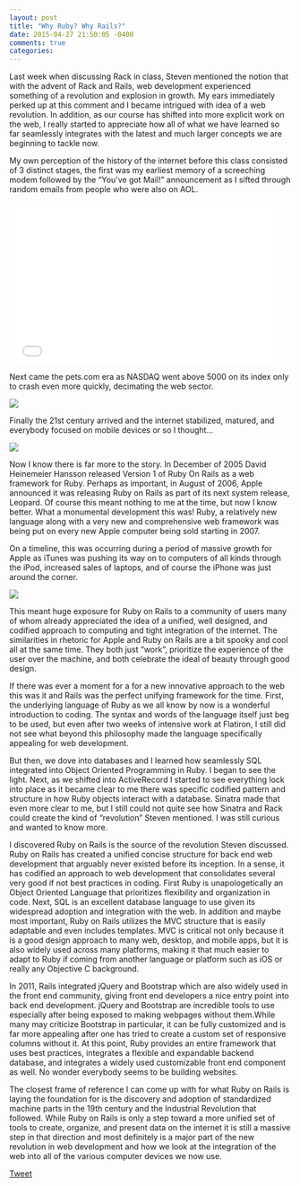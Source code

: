 ```yaml
---
layout: post
title: "Why Ruby? Why Rails?"
date: 2015-04-27 21:50:05 -0400
comments: true
categories: 
---
```

Last week when discussing Rack in class, Steven mentioned the notion that with the advent of Rack and Rails, web development experienced something of a revolution and explosion in growth.  My ears immediately perked up at this comment and I became intrigued with idea of a web revolution.  In addition, as our course has shifted into more explicit work on the web, I really started to appreciate how all of what we have learned so far seamlessly integrates with the latest and much larger concepts we are beginning to tackle now.  

My own perception of the history of the internet before this class consisted of 3 distinct stages, the first was my earliest memory of a screeching modem followed by the “You’ve got Mail!” announcement as I sifted through random emails from people who were also on AOL.  

<iframe src="//giphy.com/embed/3hRzIz4D8Ikgg?html5=true" width="480" height="289" frameBorder="0" webkitAllowFullScreen mozallowfullscreen allowFullScreen></iframe>

Next came the pets.com era as NASDAQ went above 5000 on its index only to crash even more quickly, decimating the web sector.  

<img src="http://www.bloomberg.com/ss/07/08/0823_hubris/image/1999-2000.jpg">

Finally the 21st century arrived and the internet stabilized, matured, and everybody focused on mobile devices or so I thought...  

<img src="https://timenerdworld.files.wordpress.com/2012/06/billgatestablet.png?w=480&h=320&crop=1">

Now I know there is far more to the story.  In December of 2005 David Heinemeier Hansson released Version 1 of Ruby On Rails as a web framework for Ruby.  Perhaps as important, in August of 2006, Apple announced it was releasing Ruby on Rails as part of its next system release, Leopard.  Of course this meant nothing to me at the time, but now I know better.  What a monumental development this was!  Ruby, a relatively new language along with a very new and comprehensive web framework was being put on every new Apple computer being sold starting in 2007.  

On a timeline, this was occurring during a period of massive growth for Apple as iTunes was pushing its way on to computers of all kinds through the iPod, increased sales of laptops, and of course the iPhone was just around the corner.

<img src="http://farm3.static.flickr.com/2737/4451021726_e5c6203b30_o.png">

This meant huge exposure for Ruby on Rails to a community of users many of whom already appreciated the idea of a unified, well designed, and codified approach to computing and tight integration of the internet.  The similarities in rhetoric for Apple and Ruby on Rails are a bit spooky and cool all at the same time.  They both just “work”, prioritize the experience of the user over the machine, and both celebrate the ideal of beauty through good design.     

If there was ever a moment for a for a new innovative approach to the web this was it and Rails was the perfect unifying framework for the time.  First, the underlying language of Ruby as we all know by now is a wonderful introduction to coding.  The syntax and words of the language itself just beg to be used, but even after two weeks of intensive work at Flatiron, I still did not see what beyond this philosophy made the language specifically appealing for web development.  

But then, we dove into databases and I learned how seamlessly SQL integrated into Object Oriented Programming in Ruby. I began to see the light.  Next, as we shifted into ActiveRecord I started to see everything lock into place as it became clear to me there was specific codified pattern and structure in how Ruby objects interact with a database.  Sinatra made that even more clear to me, but I still could not quite see how Sinatra and Rack could create the kind of “revolution” Steven mentioned.  I was still curious and wanted to know more.

I discovered Ruby on Rails is the source of the revolution Steven discussed.  Ruby on Rails has created a unified concise structure for back end web development that arguably never existed before its inception.  In a sense, it has codified an approach to web development that consolidates several very good if not best practices in coding.  First Ruby is unapologetically an Object Oriented Language that prioritizes flexibility and organization in code.  Next, SQL is an excellent database language to use given its widespread adoption and integration with the web.  In addition and maybe most important, Ruby on Rails utilizes the MVC structure that is easily adaptable and even includes templates.  MVC is critical not only because it is a good design approach to many web, desktop, and mobile apps, but it is also widely used across many platforms, making it that much easier to adapt to Ruby if coming from another language or platform such as iOS or really any Objective C background.  

In 2011, Rails integrated jQuery and Bootstrap which are also widely used in the front end community, giving front end developers a nice entry point into back end development.  jQuery and Bootstrap are incredible tools to use especially after being exposed to making webpages without them.While many may criticize Bootstrap in particular, it can be fully customized and is far more appealing after one has tried to create a custom set of responsive columns without it.  At this point, Ruby provides an entire framework that uses best practices, integrates a flexible and expandable backend database, and integrates a widely used customizable front end component as well.  No wonder everybody seems to be building websites.  

The closest frame of reference I can come up with for what Ruby on Rails is laying the foundation for is the discovery and adoption of standardized machine parts in the 19th century and the Industrial Revolution that followed.  While Ruby on Rails is only a step toward a more unified set of tools to create, organize, and present data on the internet it is still a massive step in that direction and most definitely is a major part of the new revolution in web development and how we look at the integration of the web into all of the various computer devices we now use.

<a href="https://twitter.com/share" class="twitter-share-button" data-via="jbfunk">Tweet</a>
